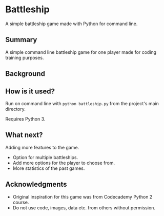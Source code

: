 # Battleship

A simple battleship game made with Python for command line.

## Summary

A simple command line battleship game for one player made for coding training purposes.

## Background



## How is it used?

Run on command line with ``python battleship.py`` from the project's main directory.

Requires Python 3.

## What next?

Adding more features to the game.
* Option for multiple battleships.
* Add more options for the player to choose from.
* More statistics of the past games.

## Acknowledgments

* Original inspiration for this game was from Codecademy Python 2 course.
* Do not use code, images, data etc. from others without permission.
